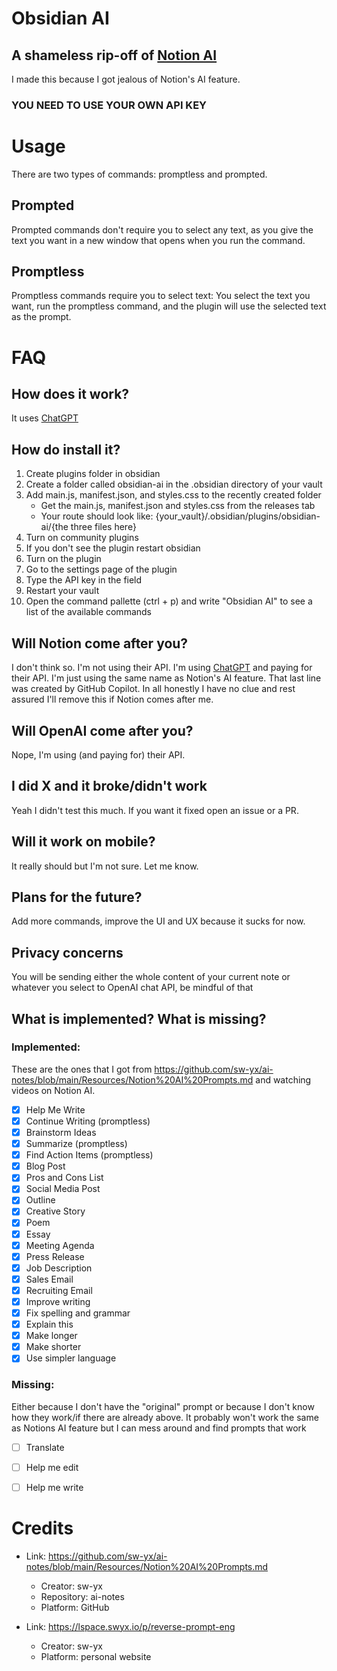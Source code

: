# Obsidian AI
## A shameless rip-off of [Notion AI](https://www.notion.so/product/ai)
I made this because I got jealous of Notion's AI feature. 
### YOU NEED TO USE YOUR OWN API KEY

# Usage
There are two types of commands: promptless and prompted.
## Prompted 
Prompted commands don't require you to select any text, as you give the text you want in a new window that opens when you run the command. 

## Promptless 
Promptless commands require you to select text: You select the text you want, run the promptless command, and the plugin will use the selected text as the prompt.

# FAQ
## How does it work?
It uses [ChatGPT](https://chat.openai.com/chat)

## How do install it?
1. Create plugins folder in obsidian
2. Create a folder called obsidian-ai in the .obsidian directory of your vault 
3. Add main.js, manifest.json, and styles.css to the recently created folder
    - Get the main.js, manifest.json and styles.css from the releases tab
    - Your route should look like: {your_vault}/.obsidian/plugins/obsidian-ai/{the three files here}
4. Turn on community plugins
5. If you don't see the plugin restart obsidian
6. Turn on the plugin
7. Go to the settings page of the plugin
8. Type the API key in the field
9. Restart your vault
10. Open the command pallette (ctrl + p) and write "Obsidian AI" to see a list of the available commands

## Will Notion come after you?
I don't think so. I'm not using their API. I'm using [ChatGPT](https://chat.openai.com/chat) and paying for their API. I'm just using the same name as Notion's AI feature.
That last line was created by GitHub Copilot. In all honestly I have no clue and rest assured I'll remove this if Notion comes after me.

## Will OpenAI come after you?
Nope, I'm using (and paying for) their API.

## I did X and it broke/didn't work
Yeah I didn't test this much. If you want it fixed open an issue or a PR.

## Will it work on mobile?
It really should but I'm not sure. Let me know.

## Plans for the future?
Add more commands, improve the UI and UX because it sucks for now.

## Privacy concerns
You will be sending either the whole content of your current note or whatever you select to OpenAI chat API, be mindful of that 

## What is implemented? What is missing?
### Implemented:
These are the ones that I got from https://github.com/sw-yx/ai-notes/blob/main/Resources/Notion%20AI%20Prompts.md and watching videos on Notion AI.
- [x] Help Me Write
- [x] Continue Writing (promptless)
- [x] Brainstorm Ideas
- [x] Summarize (promptless)
- [x] Find Action Items (promptless)
- [x] Blog Post
- [x] Pros and Cons List
- [x] Social Media Post
- [x] Outline
- [x] Creative Story
- [x] Poem
- [x] Essay
- [x] Meeting Agenda
- [x] Press Release
- [x] Job Description
- [x] Sales Email
- [x] Recruiting Email
- [x] Improve writing
- [x] Fix spelling and grammar
- [x] Explain this
- [x] Make longer
- [x] Make shorter
- [x] Use simpler language
### Missing:
Either because I don't have the "original" prompt or because I don't know how they work/if there are already above.
It probably won't work the same as Notions AI feature but I can mess around and find prompts that work 
- [ ] Translate
- [ ] Help me edit
- [ ] Help me write


# Credits
- Link: https://github.com/sw-yx/ai-notes/blob/main/Resources/Notion%20AI%20Prompts.md
    - Creator: sw-yx
    - Repository: ai-notes
    - Platform: GitHub

- Link: https://lspace.swyx.io/p/reverse-prompt-eng
    - Creator: sw-yx
    - Platform: personal website